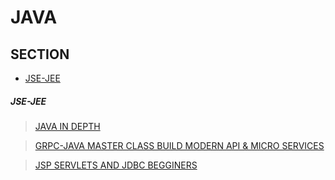 # JAVA

## SECTION
- [JSE-JEE](#JSE-JEE)


##### JSE-JEE
> [JAVA IN DEPTH](https://drive.google.com/drive/folders/1ReGVoY1NQeyDjLwwCEgOP55Uopvv10ry)

> [GRPC-JAVA MASTER CLASS BUILD MODERN API & MICRO SERVICES](https://drive.google.com/drive/folders/1CdbWKHu15alQJaq55_kPoZvR_8GmCHQp)

> [JSP SERVLETS AND JDBC BEGGINERS](https://drive.google.com/drive/folders/1xM7D1g-7WrIBkRUTWwCNm0CPXcBfgx-m)
